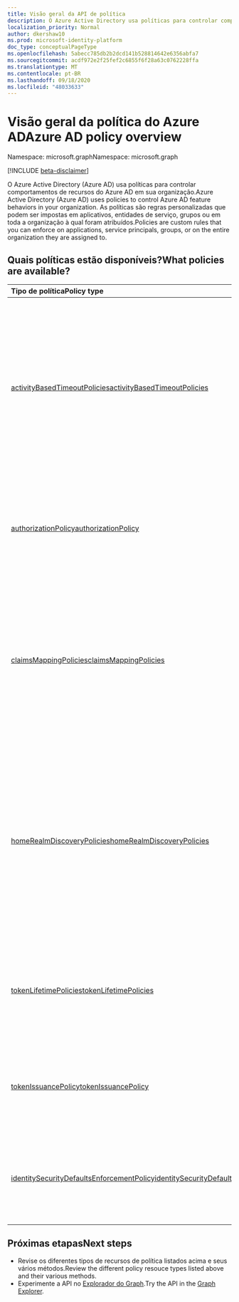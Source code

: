 ```yaml
---
title: Visão geral da API de política
description: O Azure Active Directory usa políticas para controlar comportamentos de recursos do Azure AD em sua organização.
localization_priority: Normal
author: dkershaw10
ms.prod: microsoft-identity-platform
doc_type: conceptualPageType
ms.openlocfilehash: 5abecc785db2b2dcd141b528814642e6356abfa7
ms.sourcegitcommit: acdf972e2f25fef2c6855f6f28a63c0762228ffa
ms.translationtype: MT
ms.contentlocale: pt-BR
ms.lasthandoff: 09/18/2020
ms.locfileid: "48033633"
---
```

# <a name="azure-ad-policy-overview"></a><span data-ttu-id="eff0d-103">Visão geral da política do Azure AD</span><span class="sxs-lookup"><span data-stu-id="eff0d-103">Azure AD policy overview</span></span>

<span data-ttu-id="eff0d-104">Namespace: microsoft.graph</span><span class="sxs-lookup"><span data-stu-id="eff0d-104">Namespace: microsoft.graph</span></span>

[!INCLUDE [beta-disclaimer](../../includes/beta-disclaimer.md)]

<span data-ttu-id="eff0d-105">O Azure Active Directory (Azure AD) usa políticas para controlar comportamentos de recursos do Azure AD em sua organização.</span><span class="sxs-lookup"><span data-stu-id="eff0d-105">Azure Active Directory (Azure AD) uses policies to control Azure AD feature behaviors in your organization.</span></span> <span data-ttu-id="eff0d-106">As políticas são regras personalizadas que podem ser impostas em aplicativos, entidades de serviço, grupos ou em toda a organização à qual foram atribuídos.</span><span class="sxs-lookup"><span data-stu-id="eff0d-106">Policies are custom rules that you can enforce on applications, service principals, groups, or on the entire organization they are assigned to.</span></span>

## <a name="what-policies-are-available"></a><span data-ttu-id="eff0d-107">Quais políticas estão disponíveis?</span><span class="sxs-lookup"><span data-stu-id="eff0d-107">What policies are available?</span></span>

| <span data-ttu-id="eff0d-108">Tipo de política</span><span class="sxs-lookup"><span data-stu-id="eff0d-108">Policy type</span></span>       | <span data-ttu-id="eff0d-109">Descrição</span><span class="sxs-lookup"><span data-stu-id="eff0d-109">Description</span></span> | <span data-ttu-id="eff0d-110">Exemplos</span><span class="sxs-lookup"><span data-stu-id="eff0d-110">Examples</span></span> |
|:-------------|:------------|:------------|
|[<span data-ttu-id="eff0d-111">activityBasedTimeoutPolicies</span><span class="sxs-lookup"><span data-stu-id="eff0d-111">activityBasedTimeoutPolicies</span></span>](activityBasedTimeoutPolicy.md)| <span data-ttu-id="eff0d-112">Representa uma política que controla a saída automática para sessões da Web após um período de inatividade, para aplicativos que dão suporte à funcionalidade de tempo limite baseada na atividade.</span><span class="sxs-lookup"><span data-stu-id="eff0d-112">Represents a policy that controls automatic sign-out for web sessions after a period of inactivity, for applications that support activity-based timeout functionality.</span></span>| <span data-ttu-id="eff0d-113">Configure o portal do Azure para ter um tempo limite de inatividade de 15 minutos.</span><span class="sxs-lookup"><span data-stu-id="eff0d-113">Configure the Azure portal to have an inactivity timeout of 15 minutes.</span></span> |
|[<span data-ttu-id="eff0d-114">authorizationPolicy</span><span class="sxs-lookup"><span data-stu-id="eff0d-114">authorizationPolicy</span></span>](authorizationpolicy.md)| <span data-ttu-id="eff0d-115">Representa uma política que pode controlar as configurações de autorização do Azure Active Directory.</span><span class="sxs-lookup"><span data-stu-id="eff0d-115">Represents a policy that can control authorization settings of Azure Active Directory.</span></span> | <span data-ttu-id="eff0d-116">Configure o Azure AD para bloquear o MSOL PowerShell no locatário.</span><span class="sxs-lookup"><span data-stu-id="eff0d-116">Configure Azure AD to block MSOL PowerShell in the tenant.</span></span> |
|[<span data-ttu-id="eff0d-117">claimsMappingPolicies</span><span class="sxs-lookup"><span data-stu-id="eff0d-117">claimsMappingPolicies</span></span>](claimsMappingPolicy.md)| <span data-ttu-id="eff0d-118">Representa as políticas de mapeamento de declaração para protocolos WS-Alimentad, SAML, OAuth 2,0 e OpenID Connect, para tokens emitidos para um aplicativo específico.</span><span class="sxs-lookup"><span data-stu-id="eff0d-118">Represents the claim-mapping policies for WS-Fed, SAML, OAuth 2.0, and OpenID Connect protocols, for tokens issued to a specific application.</span></span> | <span data-ttu-id="eff0d-119">Crie e atribua uma política para omitir as declarações básicas de tokens emitidos para uma entidade de serviço.</span><span class="sxs-lookup"><span data-stu-id="eff0d-119">Create and assign a policy to omit the basic claims from tokens issued to a service principal.</span></span> |
|[<span data-ttu-id="eff0d-120">homeRealmDiscoveryPolicies</span><span class="sxs-lookup"><span data-stu-id="eff0d-120">homeRealmDiscoveryPolicies</span></span>](homeRealmDiscoveryPolicy.md)| <span data-ttu-id="eff0d-121">Representa uma política para controlar o comportamento de autenticação do Azure Active Directory para usuários federados, em particular para as restrições de aceleração automática e autenticação de usuário em domínios federados.</span><span class="sxs-lookup"><span data-stu-id="eff0d-121">Represents a policy to control Azure Active Directory authentication behavior for federated users, in particular for auto-acceleration and user authentication restrictions in federated domains.</span></span>| <span data-ttu-id="eff0d-122">Configure todos os usuários para ignorar a descoberta de realm inicial e ser roteado diretamente para o ADFS para autenticação.</span><span class="sxs-lookup"><span data-stu-id="eff0d-122">Configure all users to skip home realm discovery and be routed directly to ADFS for authentication.</span></span> |
|[<span data-ttu-id="eff0d-123">tokenLifetimePolicies</span><span class="sxs-lookup"><span data-stu-id="eff0d-123">tokenLifetimePolicies</span></span>](tokenlifetimepolicy.md)|<span data-ttu-id="eff0d-124">Representa a duração da vida útil dos tokens de acesso usados para acessar recursos protegidos.</span><span class="sxs-lookup"><span data-stu-id="eff0d-124">Represents the lifetime duration of access tokens used to access protected resources.</span></span>| <span data-ttu-id="eff0d-125">Configure um aplicativo especialmente confidencial com uma vida útil mais curta do que o token padrão.</span><span class="sxs-lookup"><span data-stu-id="eff0d-125">Configure a particularly sensitive application with a shorter than default token lifetime.</span></span>|
|[<span data-ttu-id="eff0d-126">tokenIssuancePolicy</span><span class="sxs-lookup"><span data-stu-id="eff0d-126">tokenIssuancePolicy</span></span>](tokenIssuancePolicy.md)|<span data-ttu-id="eff0d-127">Representa a política para especificar as características dos tokens SAML emitidos pelo Azure AD.</span><span class="sxs-lookup"><span data-stu-id="eff0d-127">Represents the policy to specify the characteristics of SAML tokens issued by Azure AD.</span></span>| <span data-ttu-id="eff0d-128">Configure o algoritmo de assinatura ou a versão token SAML a ser usado para emitir o token SAML.</span><span class="sxs-lookup"><span data-stu-id="eff0d-128">Configure the signing algorithm or SAML token version to be used to issue the SAML token.</span></span>
|[<span data-ttu-id="eff0d-129">identitySecurityDefaultsEnforcementPolicy</span><span class="sxs-lookup"><span data-stu-id="eff0d-129">identitySecurityDefaultsEnforcementPolicy</span></span>](identitysecuritydefaultsenforcementpolicy.md)|<span data-ttu-id="eff0d-130">Representa a política de padrões de segurança do Azure AD.</span><span class="sxs-lookup"><span data-stu-id="eff0d-130">Represents the Azure AD security defaults policy.</span></span>| <span data-ttu-id="eff0d-131">Configure a política de padrões de segurança do Azure AD para proteção contra ataques comuns.</span><span class="sxs-lookup"><span data-stu-id="eff0d-131">Configure the Azure AD security defaults policy to protect against common attacks.</span></span>

## <a name="next-steps"></a><span data-ttu-id="eff0d-132">Próximas etapas</span><span class="sxs-lookup"><span data-stu-id="eff0d-132">Next steps</span></span>

* <span data-ttu-id="eff0d-133">Revise os diferentes tipos de recursos de política listados acima e seus vários métodos.</span><span class="sxs-lookup"><span data-stu-id="eff0d-133">Review the different policy resouce types listed above and their various methods.</span></span>
* <span data-ttu-id="eff0d-134">Experimente a API no [Explorador do Graph](https://developer.microsoft.com/graph/graph-explorer).</span><span class="sxs-lookup"><span data-stu-id="eff0d-134">Try the API in the [Graph Explorer](https://developer.microsoft.com/graph/graph-explorer).</span></span>


